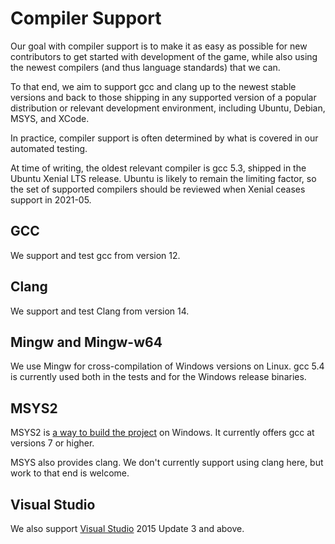 # Compiler Support

Our goal with compiler support is to make it as easy as possible for new contributors to get started
with development of the game, while also using the newest compilers (and thus language standards)
that we can.

To that end, we aim to support gcc and clang up to the newest stable versions and back to those
shipping in any supported version of a popular distribution or relevant development environment,
including Ubuntu, Debian, MSYS, and XCode.

In practice, compiler support is often determined by what is covered in our automated testing.

At time of writing, the oldest relevant compiler is gcc 5.3, shipped in the Ubuntu Xenial LTS
release. Ubuntu is likely to remain the limiting factor, so the set of supported compilers should be
reviewed when Xenial ceases support in 2021-05.

## GCC

We support and test gcc from version 12.

## Clang

We support and test Clang from version 14.

## Mingw and Mingw-w64

We use Mingw for cross-compilation of Windows versions on Linux. gcc 5.4 is currently used both in
the tests and for the Windows release binaries.

## MSYS2

MSYS2 is [a way to build the project](../guides/building/msys) on Windows. It currently offers gcc
at versions 7 or higher.

MSYS also provides clang. We don't currently support using clang here, but work to that end is
welcome.

## Visual Studio

We also support [Visual Studio](../guides/building/vs_vcpkg) 2015 Update 3 and above.
